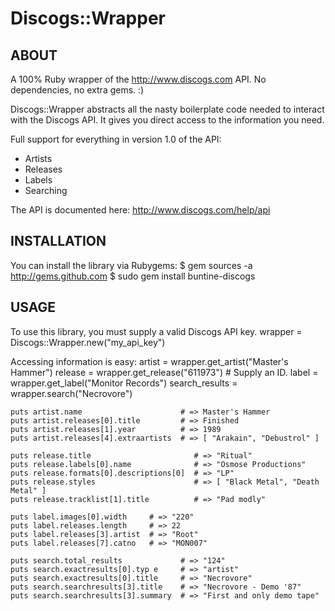 Discogs::Wrapper
================

ABOUT
-----
  A 100% Ruby wrapper of the http://www.discogs.com API. No dependencies, no extra gems. :)

  Discogs::Wrapper abstracts all the nasty boilerplate code needed to interact with the Discogs API. It gives you direct access to the information you need.

  Full support for everything in version 1.0 of the API:

  * Artists
  * Releases
  * Labels
  * Searching

  The API is documented here: http://www.discogs.com/help/api

INSTALLATION
------------
  You can install the library via Rubygems:
    $ gem sources -a http://gems.github.com
    $ sudo gem install buntine-discogs

USAGE
-----
  To use this library, you must supply a valid Discogs API key.
    wrapper = Discogs::Wrapper.new("my_api_key")

  Accessing information is easy:
    artist = wrapper.get_artist("Master's Hammer")
    release = wrapper.get_release("611973") # Supply an ID.
    label = wrapper.get_label("Monitor Records")
    search_results = wrapper.search("Necrovore")

    puts artist.name                      # => Master's Hammer
    puts artist.releases[0].title         # => Finished
    puts artist.releases[1].year          # => 1989
    puts artist.releases[4].extraartists  # => [ "Arakain", "Debustrol" ]

    puts release.title                       # => "Ritual"
    puts release.labels[0].name              # => "Osmose Productions"
    puts release.formats[0].descriptions[0]  # => "LP"
    puts release.styles                      # => [ "Black Metal", "Death Metal" ]
    puts release.tracklist[1].title          # => "Pad modly"

    puts label.images[0].width     # => "220"
    puts label.releases.length     # => 22
    puts label.releases[3].artist  # => "Root"
    puts label.releases[7].catno   # => "MON007"

    puts search.total_results             # => "124"
    puts search.exactresults[0].typ e     # => "artist"
    puts search.exactresults[0].title     # => "Necrovore"
    puts search.searchresults[3].title    # => "Necrovore - Demo '87"
    puts search.searchresults[3].summary  # => "First and only demo tape"
